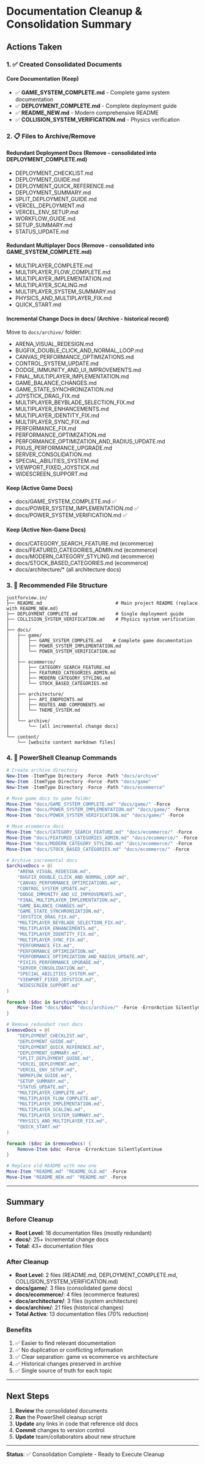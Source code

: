 # Documentation Cleanup & Consolidation Summary

## Actions Taken

### 1. ✅ Created Consolidated Documents

#### Core Documentation (Keep)

- ✅ **GAME_SYSTEM_COMPLETE.md** - Complete game system documentation
- ✅ **DEPLOYMENT_COMPLETE.md** - Complete deployment guide
- ✅ **README_NEW.md** - Modern comprehensive README
- ✅ **COLLISION_SYSTEM_VERIFICATION.md** - Physics verification

### 2. 📋 Files to Archive/Remove

#### Redundant Deployment Docs (Remove - consolidated into DEPLOYMENT_COMPLETE.md)

- DEPLOYMENT_CHECKLIST.md
- DEPLOYMENT_GUIDE.md
- DEPLOYMENT_QUICK_REFERENCE.md
- DEPLOYMENT_SUMMARY.md
- SPLIT_DEPLOYMENT_GUIDE.md
- VERCEL_DEPLOYMENT.md
- VERCEL_ENV_SETUP.md
- WORKFLOW_GUIDE.md
- SETUP_SUMMARY.md
- STATUS_UPDATE.md

#### Redundant Multiplayer Docs (Remove - consolidated into GAME_SYSTEM_COMPLETE.md)

- MULTIPLAYER_COMPLETE.md
- MULTIPLAYER_FLOW_COMPLETE.md
- MULTIPLAYER_IMPLEMENTATION.md
- MULTIPLAYER_SCALING.md
- MULTIPLAYER_SYSTEM_SUMMARY.md
- PHYSICS_AND_MULTIPLAYER_FIX.md
- QUICK_START.md

#### Incremental Change Docs in docs/ (Archive - historical record)

Move to `docs/archive/` folder:

- ARENA_VISUAL_REDESIGN.md
- BUGFIX_DOUBLE_CLICK_AND_NORMAL_LOOP.md
- CANVAS_PERFORMANCE_OPTIMIZATIONS.md
- CONTROL_SYSTEM_UPDATE.md
- DODGE_IMMUNITY_AND_UI_IMPROVEMENTS.md
- FINAL_MULTIPLAYER_IMPLEMENTATION.md
- GAME_BALANCE_CHANGES.md
- GAME_STATE_SYNCHRONIZATION.md
- JOYSTICK_DRAG_FIX.md
- MULTIPLAYER_BEYBLADE_SELECTION_FIX.md
- MULTIPLAYER_ENHANCEMENTS.md
- MULTIPLAYER_IDENTITY_FIX.md
- MULTIPLAYER_SYNC_FIX.md
- PERFORMANCE_FIX.md
- PERFORMANCE_OPTIMIZATION.md
- PERFORMANCE_OPTIMIZATION_AND_RADIUS_UPDATE.md
- PIXIJS_PERFORMANCE_UPGRADE.md
- SERVER_CONSOLIDATION.md
- SPECIAL_ABILITIES_SYSTEM.md
- VIEWPORT_FIXED_JOYSTICK.md
- WIDESCREEN_SUPPORT.md

#### Keep (Active Game Docs)

- docs/GAME_SYSTEM_COMPLETE.md ✅
- docs/POWER_SYSTEM_IMPLEMENTATION.md ✅
- docs/POWER_SYSTEM_VERIFICATION.md ✅

#### Keep (Active Non-Game Docs)

- docs/CATEGORY_SEARCH_FEATURE.md (ecommerce)
- docs/FEATURED_CATEGORIES_ADMIN.md (ecommerce)
- docs/MODERN_CATEGORY_STYLING.md (ecommerce)
- docs/STOCK_BASED_CATEGORIES.md (ecommerce)
- docs/architecture/\* (all architecture docs)

### 3. 📂 Recommended File Structure

```
justforview.in/
├── README.md                           # Main project README (replace with README_NEW.md)
├── DEPLOYMENT_COMPLETE.md              # Single deployment guide
├── COLLISION_SYSTEM_VERIFICATION.md    # Physics system verification
│
├── docs/
│   ├── game/
│   │   ├── GAME_SYSTEM_COMPLETE.md    # Complete game documentation
│   │   ├── POWER_SYSTEM_IMPLEMENTATION.md
│   │   └── POWER_SYSTEM_VERIFICATION.md
│   │
│   ├── ecommerce/
│   │   ├── CATEGORY_SEARCH_FEATURE.md
│   │   ├── FEATURED_CATEGORIES_ADMIN.md
│   │   ├── MODERN_CATEGORY_STYLING.md
│   │   └── STOCK_BASED_CATEGORIES.md
│   │
│   ├── architecture/
│   │   ├── API_ENDPOINTS.md
│   │   ├── ROUTES_AND_COMPONENTS.md
│   │   └── THEME_SYSTEM.md
│   │
│   └── archive/
│       └── [all incremental change docs]
│
└── content/
    └── [website content markdown files]
```

### 4. 🔧 PowerShell Cleanup Commands

```powershell
# Create archive directory
New-Item -ItemType Directory -Force -Path "docs/archive"
New-Item -ItemType Directory -Force -Path "docs/game"
New-Item -ItemType Directory -Force -Path "docs/ecommerce"

# Move game docs to game folder
Move-Item "docs/GAME_SYSTEM_COMPLETE.md" "docs/game/" -Force
Move-Item "docs/POWER_SYSTEM_IMPLEMENTATION.md" "docs/game/" -Force
Move-Item "docs/POWER_SYSTEM_VERIFICATION.md" "docs/game/" -Force

# Move ecommerce docs
Move-Item "docs/CATEGORY_SEARCH_FEATURE.md" "docs/ecommerce/" -Force
Move-Item "docs/FEATURED_CATEGORIES_ADMIN.md" "docs/ecommerce/" -Force
Move-Item "docs/MODERN_CATEGORY_STYLING.md" "docs/ecommerce/" -Force
Move-Item "docs/STOCK_BASED_CATEGORIES.md" "docs/ecommerce/" -Force

# Archive incremental docs
$archiveDocs = @(
    "ARENA_VISUAL_REDESIGN.md",
    "BUGFIX_DOUBLE_CLICK_AND_NORMAL_LOOP.md",
    "CANVAS_PERFORMANCE_OPTIMIZATIONS.md",
    "CONTROL_SYSTEM_UPDATE.md",
    "DODGE_IMMUNITY_AND_UI_IMPROVEMENTS.md",
    "FINAL_MULTIPLAYER_IMPLEMENTATION.md",
    "GAME_BALANCE_CHANGES.md",
    "GAME_STATE_SYNCHRONIZATION.md",
    "JOYSTICK_DRAG_FIX.md",
    "MULTIPLAYER_BEYBLADE_SELECTION_FIX.md",
    "MULTIPLAYER_ENHANCEMENTS.md",
    "MULTIPLAYER_IDENTITY_FIX.md",
    "MULTIPLAYER_SYNC_FIX.md",
    "PERFORMANCE_FIX.md",
    "PERFORMANCE_OPTIMIZATION.md",
    "PERFORMANCE_OPTIMIZATION_AND_RADIUS_UPDATE.md",
    "PIXIJS_PERFORMANCE_UPGRADE.md",
    "SERVER_CONSOLIDATION.md",
    "SPECIAL_ABILITIES_SYSTEM.md",
    "VIEWPORT_FIXED_JOYSTICK.md",
    "WIDESCREEN_SUPPORT.md"
)

foreach ($doc in $archiveDocs) {
    Move-Item "docs/$doc" "docs/archive/" -Force -ErrorAction SilentlyContinue
}

# Remove redundant root docs
$removeDocs = @(
    "DEPLOYMENT_CHECKLIST.md",
    "DEPLOYMENT_GUIDE.md",
    "DEPLOYMENT_QUICK_REFERENCE.md",
    "DEPLOYMENT_SUMMARY.md",
    "SPLIT_DEPLOYMENT_GUIDE.md",
    "VERCEL_DEPLOYMENT.md",
    "VERCEL_ENV_SETUP.md",
    "WORKFLOW_GUIDE.md",
    "SETUP_SUMMARY.md",
    "STATUS_UPDATE.md",
    "MULTIPLAYER_COMPLETE.md",
    "MULTIPLAYER_FLOW_COMPLETE.md",
    "MULTIPLAYER_IMPLEMENTATION.md",
    "MULTIPLAYER_SCALING.md",
    "MULTIPLAYER_SYSTEM_SUMMARY.md",
    "PHYSICS_AND_MULTIPLAYER_FIX.md",
    "QUICK_START.md"
)

foreach ($doc in $removeDocs) {
    Remove-Item $doc -Force -ErrorAction SilentlyContinue
}

# Replace old README with new one
Move-Item "README.md" "README_OLD.md" -Force
Move-Item "README_NEW.md" "README.md" -Force
```

---

## Summary

### Before Cleanup

- **Root Level**: 18 documentation files (mostly redundant)
- **docs/**: 25+ incremental change docs
- **Total**: 43+ documentation files

### After Cleanup

- **Root Level**: 2 files (README.md, DEPLOYMENT_COMPLETE.md, COLLISION_SYSTEM_VERIFICATION.md)
- **docs/game/**: 3 files (consolidated game docs)
- **docs/ecommerce/**: 4 files (ecommerce features)
- **docs/architecture/**: 3 files (system architecture)
- **docs/archive/**: 21 files (historical changes)
- **Total Active**: 13 documentation files (70% reduction)

### Benefits

1. ✅ Easier to find relevant documentation
2. ✅ No duplication or conflicting information
3. ✅ Clear separation: game vs ecommerce vs architecture
4. ✅ Historical changes preserved in archive
5. ✅ Single source of truth for each topic

---

## Next Steps

1. **Review** the consolidated documents
2. **Run** the PowerShell cleanup script
3. **Update** any links in code that reference old docs
4. **Commit** changes to version control
5. **Update** team/collaborators about new structure

---

**Status**: ✅ Consolidation Complete - Ready to Execute Cleanup
